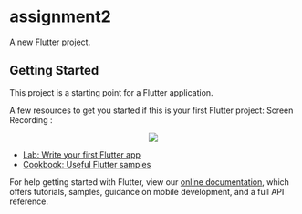 # assignment2

A new Flutter project.

## Getting Started

This project is a starting point for a Flutter application.

A few resources to get you started if this is your first Flutter project:
Screen Recording : 
<p align="center">
<img src="assets\screen.gif"  />
</align>


- [Lab: Write your first Flutter app](https://flutter.dev/docs/get-started/codelab)
- [Cookbook: Useful Flutter samples](https://flutter.dev/docs/cookbook)

For help getting started with Flutter, view our
[online documentation](https://flutter.dev/docs), which offers tutorials,
samples, guidance on mobile development, and a full API reference.
